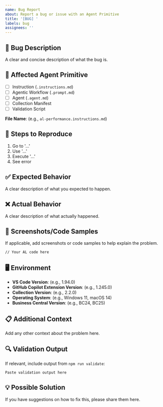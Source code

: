 ```yaml
---
name: Bug Report
about: Report a bug or issue with an Agent Primitive
title: '[BUG] '
labels: bug
assignees: ''
---
```


## 🐛 Bug Description

A clear and concise description of what the bug is.

## 📍 Affected Agent Primitive

- [ ] Instruction (`.instructions.md`)
- [ ] Agentic Workflow (`.prompt.md`)
- [ ] Agent (`.agent.md`)
- [ ] Collection Manifest
- [ ] Validation Script

**File Name**: (e.g., `al-performance.instructions.md`)

## 🔄 Steps to Reproduce

1. Go to '...'
2. Use '...'
3. Execute '...'
4. See error

## ✅ Expected Behavior

A clear description of what you expected to happen.

## ❌ Actual Behavior

A clear description of what actually happened.

## 📸 Screenshots/Code Samples

If applicable, add screenshots or code samples to help explain the problem.

```al
// Your AL code here
```

## 🖥️ Environment

- **VS Code Version**: (e.g., 1.94.0)
- **GitHub Copilot Extension Version**: (e.g., 1.245.0)
- **Collection Version**: (e.g., 2.2.0)
- **Operating System**: (e.g., Windows 11, macOS 14)
- **Business Central Version**: (e.g., BC24, BC25)

## 📋 Additional Context

Add any other context about the problem here.

## 🔍 Validation Output

If relevant, include output from `npm run validate`:

```
Paste validation output here
```

## 💡 Possible Solution

If you have suggestions on how to fix this, please share them here.
